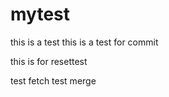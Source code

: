 mytest
======

this is a test
this is a test for commit

this is for resettest

test fetch
test merge

